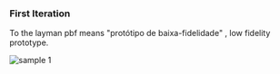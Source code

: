 ### First Iteration 

To the layman pbf means "protótipo de baixa-fidelidade" , low fidelity prototype.

![sample 1](https://github.com/alravid/ipm/blob/main/bakeoff-1/pbf1/photos/pbf-1-1.jpg)


